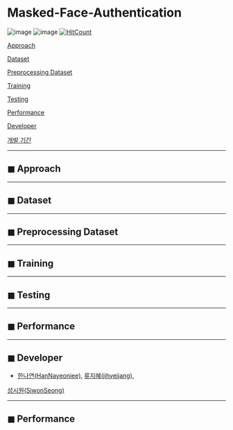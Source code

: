 # Masked-Face-Authentication

![image](https://img.shields.io/badge/language-python-blue?style=flat-square&logo=python)
![image](https://img.shields.io/badge/Latest%20Update-2020/09/06-9cf?style=flat-square)
[![HitCount](http://hits.dwyl.com/HanNayeoniee/Masked-Face-Authentication.svg)](http://hits.dwyl.com/HanNayeoniee/Masked-Face-Authentication)



[Approach](#-Approach) 

[Dataset](#-Dataset) 

[Preprocessing Dataset](#-Preprocessing-Dataset) 

[Training](#-Training)  

[Testing](#-Testing)

[Performance](#-Performance)

[Developer](#-Developer)

[개발 기간](#-개발-기간)

---
## ◼ Approach

---
## ◼ Dataset

---
## ◼ Preprocessing Dataset

---
## ◼ Training

---
## ◼ Testing

---
## ◼ Performance

---
## ◼ Developer
- [한나연(HanNayeoniee)](https://github.com/HanNayeoniee), [류지혜(jihyejjang)](https://github.com/jihyejjang), 

[성시원(SiwonSeong)](https://github.com/HanNayeoniee)

---
## ◼ Performance


